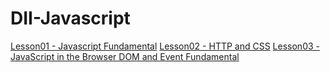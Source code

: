 # DII-Javascript

[Lesson01 - Javascript Fundamental](workshop/lesson03/dom/lesson.md)
[Lesson02 - HTTP and CSS](workshop/lesson03/dom/lesson.md)
[Lesson03 - JavaScript in the Browser DOM and Event Fundamental](workshop/lesson03/dom/lesson.md)
